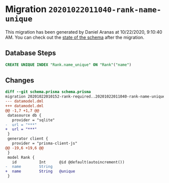 # Migration `20201022011040-rank-name-unique`

This migration has been generated by Daniel Aranas at 10/22/2020, 9:10:40 AM.
You can check out the [state of the schema](./schema.prisma) after the migration.

## Database Steps

```sql
CREATE UNIQUE INDEX "Rank.name_unique" ON "Rank"("name")
```

## Changes

```diff
diff --git schema.prisma schema.prisma
migration 20201022010152-rank-required..20201022011040-rank-name-unique
--- datamodel.dml
+++ datamodel.dml
@@ -1,7 +1,7 @@
 datasource db {
   provider = "sqlite"
-  url = "***"
+  url = "***"
 }
 generator client {
   provider = "prisma-client-js"
@@ -19,6 +19,6 @@
 }
 model Rank {
   id          Int      @id @default(autoincrement())
-  name        String
+  name        String   @unique
 }
```


